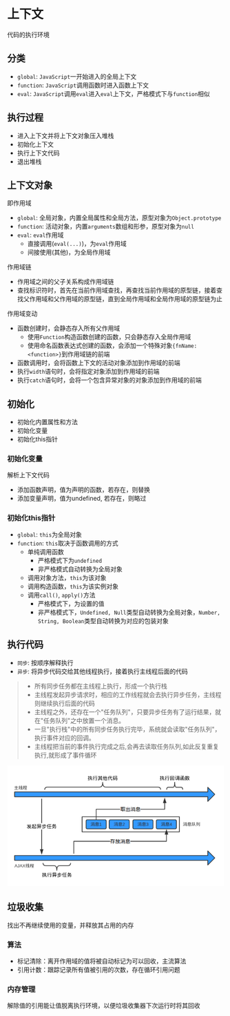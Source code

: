 # 上下文

代码的执行环境

## 分类

* `global`: `JavaScript`一开始进入的全局上下文
* `function`: `JavaScript`调用函数时进入函数上下文
* `eval`: `JavaScript`调用`eval`进入`eval`上下文，严格模式下与`function`相似

## 执行过程

* 进入上下文并将上下文对象压入堆栈
* 初始化上下文
* 执行上下文代码
* 退出堆栈

## 上下文对象

即作用域

* `global`: 全局对象，内置全局属性和全局方法，原型对象为`Object.prototype`
* `function`: 活动对象，内置`arguments`数组和形参，原型对象为`null`
* `eval`: `eval`作用域
  * 直接调用(`eval(...)`)，为`eval`作用域
  * 间接使用(其他)，为全局作用域

作用域链

* 作用域之间的父子关系构成作用域链
* 查找标识符时，首先在当前作用域查找，再查找当前作用域的原型链，接着查找父作用域和父作用域的原型链，直到全局作用域和全局作用域的原型链为止

作用域变动

* 函数创建时，会静态存入所有父作用域
  * 使用`Function`构造函数创建的函数，只会静态存入全局作用域
  * 使用命名函数表达式创建的函数，会添加一个特殊对象`{fnName:<function>}`到作用域链的前端
* 函数调用时，会将函数上下文的活动对象添加到作用域的前端
* 执行`width`语句时，会将指定对象添加到作用域的前端
* 执行`catch`语句时，会将一个包含异常对象的对象添加到作用域的前端

## 初始化

* 初始化内置属性和方法
* 初始化变量
* 初始化this指针

### 初始化变量

解析上下文代码

* 添加函数声明，值为声明的函数，若存在，则替换
* 添加变量声明，值为undefined, 若存在，则略过

### 初始化this指针

* `global`: `this`为全局对象
* `function`: `this`取决于函数调用的方式
  * 单纯调用函数
    * 严格模式下为`undefined`
    * 非严格模式自动转换为全局对象
  * 调用对象方法，`this`为该对象
  * 调用构造函数，`this`为该实例对象
  * 调用`call()`, `apply()`方法
    * 严格模式下，为设置的值
    * 非严格模式下，`Undefined, Null`类型自动转换为全局对象，`Number, String, Boolean`类型自动转换为对应的包装对象

## 执行代码

* `同步`: 按顺序解释执行
* `异步`: 将异步代码交给其他线程执行，接着执行主线程后面的代码

> * 所有同步任务都在主线程上执行，形成一个执行栈
> * 主线程发起异步请求时，相应的工作线程就会去执行异步任务，主线程则继续执行后面的代码
> * 主线程之外，还存在一个"任务队列"，只要异步任务有了运行结果，就在"任务队列"之中放置一个消息。
> * 一旦"执行栈"中的所有同步任务执行完毕，系统就会读取"任务队列"，执行事件对应的回调。
> * 主线程把当前的事件执行完成之后,会再去读取任务队列,如此反复重复执行,就形成了事件循环

![执行代码](images/execute.png)

## 垃圾收集

找出不再继续使用的变量，并释放其占用的内存

### 算法

* 标记清除：离开作用域的值将被自动标记为可以回收，主流算法
* 引用计数：跟踪记录所有值被引用的次数，存在循环引用问题

### 内存管理

解除值的引用能让值脱离执行环境，以便垃圾收集器下次运行时将其回收